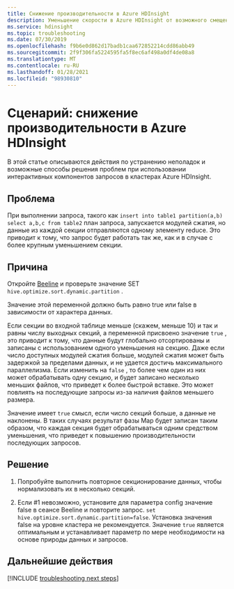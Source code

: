 ```yaml
---
title: Снижение производительности в Azure HDInsight
description: Уменьшение скорости в Azure HDInsight от возможного смещения данных
ms.service: hdinsight
ms.topic: troubleshooting
ms.date: 07/30/2019
ms.openlocfilehash: f9b6e0d862d17badb1caa672852214cdd86abb49
ms.sourcegitcommit: 2f9f306fa5224595fa5f8ec6af498a0df4de08a8
ms.translationtype: MT
ms.contentlocale: ru-RU
ms.lasthandoff: 01/28/2021
ms.locfileid: "98930810"
---
```

# <a name="scenario-reducer-is-slow-in-azure-hdinsight"></a>Сценарий: снижение производительности в Azure HDInsight

В этой статье описываются действия по устранению неполадок и возможные способы решения проблем при использовании интерактивных компонентов запросов в кластерах Azure HDInsight.

## <a name="issue"></a>Проблема

При выполнении запроса, такого как `insert into table1 partition(a,b) select a,b,c from table2` план запроса, запускается модулей сжатия, но данные из каждой секции отправляются одному элементу reduce. Это приводит к тому, что запрос будет работать так же, как и в случае с более крупным уменьшением секции.

## <a name="cause"></a>Причина

Откройте [Beeline](../hadoop/apache-hadoop-use-hive-beeline.md) и проверьте значение SET `hive.optimize.sort.dynamic.partition` .

Значение этой переменной должно быть равно true или false в зависимости от характера данных.

Если секции во входной таблице меньше (скажем, меньше 10) и так и равны числу выходных секций, а переменной присвоено значение `true` , это приводит к тому, что данные будут глобально отсортированы и записаны с использованием одного уменьшения на секцию. Даже если число доступных модулей сжатия больше, модулей сжатия может быть задержкой за пределами данных, и не удается достичь максимального параллелизма. Если изменить на `false` , то более чем один из них может обрабатывать одну секцию, и будет записано несколько меньших файлов, что приведет к более быстрой вставке. Это может повлиять на последующие запросы из-за наличия файлов меньшего размера.

Значение имеет `true` смысл, если число секций больше, а данные не наклонены. В таких случаях результат фазы Map будет записан таким образом, что каждая секция будет обрабатываться одним средством уменьшения, что приведет к повышению производительности последующих запросов.

## <a name="resolution"></a>Решение

1. Попробуйте выполнить повторное секционирование данных, чтобы нормализовать их в несколько секций.

1. Если #1 невозможно, установите для параметра config значение false в сеансе Beeline и повторите запрос. `set hive.optimize.sort.dynamic.partition=false`. Установка значения false на уровне кластера не рекомендуется. Значение `true` является оптимальным и устанавливает параметр по мере необходимости на основе природы данных и запросов.

## <a name="next-steps"></a>Дальнейшие действия

[!INCLUDE [troubleshooting next steps](../../../includes/hdinsight-troubleshooting-next-steps.md)]